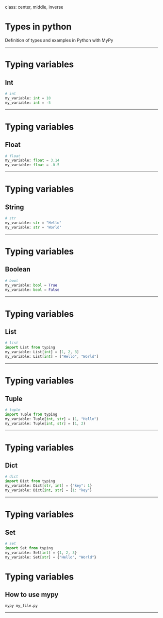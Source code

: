 class: center, middle, inverse

# Types in python
Definition of types and examples in Python with MyPy

---

# Typing variables

## Int

```python
# int
my_variable: int = 10
my_variable: int = -5
```

---

# Typing variables

## Float

```python
# float
my_variable: float = 3.14
my_variable: float = -0.5
```

---

# Typing variables

## String

```python
# str
my_variable: str = "Hello"
my_variable: str = 'World'
```

---

# Typing variables

## Boolean

```python
# bool
my_variable: bool = True
my_variable: bool = False
```

---

# Typing variables

## List

```python
# list
import List from typing
my_variable: List[int] = [1, 2, 3]
my_variable: List[int] = ["Hello", "World"]
```


---

# Typing variables

## Tuple

```python
# tuple
import Tuple from typing
my_variable: Tuple[int, str] = (1, "Hello")
my_variable: Tuple[int, str] = (1, 2)
```

---

# Typing variables

## Dict

```python
# dict
import Dict from typing
my_variable: Dict[str, int] = {"key": 1}
my_variable: Dict[int, str] = {1: "key"}
```

---

# Typing variables

## Set

```python
# set
import Set from typing
my_variable: Set[int] = {1, 2, 3}
my_variable: Set[str] = {"Hello", "World"}
```


# Typing variables

## How to use mypy

```bash
mypy my_file.py
```

---
